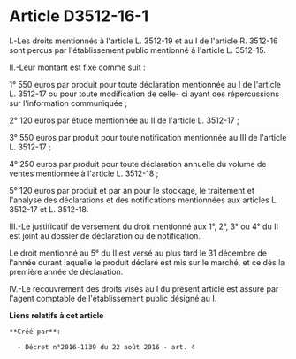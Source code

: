 # Article D3512-16-1

I.-Les droits mentionnés à l'article L. 3512-19 et au I de l'article R. 3512-16 sont perçus par l'établissement public
mentionné à l'article L. 3512-15. 

II.-Leur montant est fixé comme suit : 

1° 550 euros par produit pour toute déclaration mentionnée au I de l'article L. 3512-17 ou pour toute modification de celle-
ci ayant des répercussions sur l'information communiquée ; 

2° 120 euros par étude mentionnée au II de l'article L. 3512-17 ; 

3° 550 euros par produit pour toute notification mentionnée au III de l'article L. 3512-17 ; 

4° 250 euros par produit pour toute déclaration annuelle du volume de ventes mentionnée à l'article L. 3512-18 ; 

5° 120 euros par produit et par an pour le stockage, le traitement et l'analyse des déclarations et des notifications
mentionnées aux articles L. 3512-17 et L. 3512-18. 

III.-Le justificatif de versement du droit mentionné aux 1°, 2°, 3° ou 4° du II est joint au dossier de déclaration ou de
notification. 

Le droit mentionné au 5° du II est versé au plus tard le 31 décembre de l'année durant laquelle le produit déclaré est mis
sur le marché, et ce dès la première année de déclaration. 

IV.-Le recouvrement des droits visés au I du présent article est assuré par l'agent comptable de l'établissement public
désigné au I.

**Liens relatifs à cet article**

	**Créé par**:

	  - Décret n°2016-1139 du 22 août 2016 - art. 4
